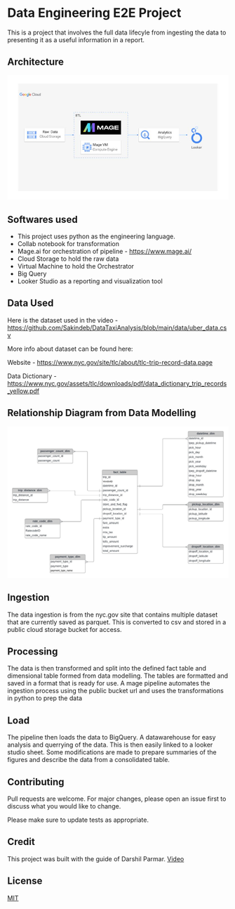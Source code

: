 # Data Engineering E2E Project

This is a project that involves the full data lifecyle from ingesting the data to presenting it as a useful information in a report.

## Architecture
<img src="architecture.jpg">

## Softwares used

- This project uses python as the engineering language. 
- Collab notebook for transformation 
- Mage.ai for orchestration of pipeline - https://www.mage.ai/
- Cloud Storage to hold the raw data
- Virtual Machine to hold the Orchestrator
- Big Query 
- Looker Studio as a reporting and visualization tool


## Data Used

Here is the dataset used in the video - https://github.com/Sakindeb/DataTaxiAnalysis/blob/main/data/uber_data.csv

More info about dataset can be found here:

Website - https://www.nyc.gov/site/tlc/about/tlc-trip-record-data.page

Data Dictionary - https://www.nyc.gov/assets/tlc/downloads/pdf/data_dictionary_trip_records_yellow.pdf

## Relationship Diagram from Data Modelling
<img src="data_model.jpeg">

## Ingestion
The data ingestion is from the nyc.gov site that contains multiple dataset that are currently saved as parquet. This is converted to csv and stored in a public cloud storage bucket for access.

## Processing
The data is then transformed and split into the defined fact table and dimensional table formed from data modelling. The tables are formatted and saved in a format that is ready for use.
A mage pipeline automates the ingestion process using the public bucket url and uses the transformations in python to prep the data

## Load
The pipeline then loads the data to BigQuery. A datawarehouse for easy analysis and querrying of the data. This is then easily linked to a looker studio sheet. Some modifications are made to prepare summaries of the figures and describe the data from a consolidated table.


## Contributing

Pull requests are welcome. For major changes, please open an issue first
to discuss what you would like to change.

Please make sure to update tests as appropriate.

## Credit
This project was built with the guide of Darshil Parmar. [Video](https://youtu.be/WpQECq5Hx9g?si=U8v1ICT1Ohy8vzU4)

## License

[MIT](https://choosealicense.com/licenses/mit/)
